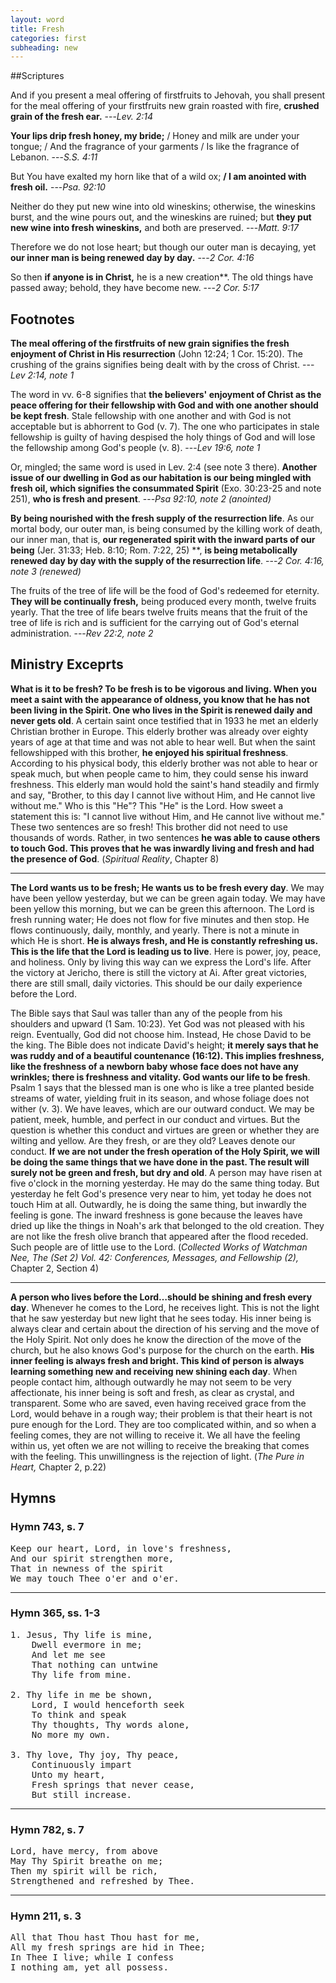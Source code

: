 ```yaml
---
layout: word
title: Fresh
categories: first
subheading: new
---
```


##Scriptures

And if you present a meal offering of firstfruits to Jehovah, you shall present for the meal offering of your firstfruits new grain roasted with fire, **crushed grain of the fresh ear.**
---_Lev. 2:14_

**Your lips drip fresh honey, my bride;** / Honey and milk are under your tongue; / And the fragrance of your garments / Is like the fragrance of Lebanon.
---_S.S. 4:11_

But You have exalted my horn like that of a wild ox; **/ I am anointed with fresh oil.**
---_Psa. 92:10_

Neither do they put new wine into old wineskins; otherwise, the wineskins burst, and the wine pours out, and the wineskins are ruined; but **they put new wine into fresh wineskins,** and both are preserved.
---_Matt. 9:17_

Therefore we do not lose heart; but though our outer man is decaying, yet **our inner man is being renewed day by day.**
---_2 Cor. 4:16_

So then **if anyone is in Christ,** he is a new creation**. The old things have passed away; behold, they have become new.
---_2 Cor. 5:17_

## Footnotes

**The meal offering of the firstfruits of new grain signifies the fresh enjoyment of Christ in His resurrection** (John 12:24; 1 Cor. 15:20). The crushing of the grains signifies being dealt with by the cross of Christ.
---_Lev 2:14, note 1_

The word in vv. 6-8 signifies that **the believers' enjoyment of Christ as the peace offering for their fellowship with God and with one another should be kept fresh**. Stale fellowship with one another and with God is not acceptable but is abhorrent to God (v. 7). The one who participates in stale fellowship is guilty of having despised the holy things of God and will lose the fellowship among God's people (v. 8).
---_Lev 19:6, note 1_

Or, mingled; the same word is used in Lev. 2:4 (see note 3 there). **Another issue of our dwelling in God as our habitation is our being mingled with fresh oil, which signifies the consummated Spirit** (Exo. 30:23-25 and note 251), **who is fresh and present**.
---_Psa 92:10, note 2 (anointed)_

**By being nourished with the fresh supply of the resurrection life**. As our mortal body, our outer man, is being consumed by the killing work of death, our inner man, that is, **our regenerated spirit with the inward parts of our being** (Jer. 31:33; Heb. 8:10; Rom. 7:22, 25) **, **is being metabolically renewed day by day with the supply of the resurrection life**.
---_2 Cor. 4:16, note 3 (renewed)_

The fruits of the tree of life will be the food of God's redeemed for eternity. **They will be continually fresh,** being produced every month, twelve fruits yearly. That the tree of life bears twelve fruits means that the fruit of the tree of life is rich and is sufficient for the carrying out of God's eternal administration.
---_Rev 22:2, note 2_

## Ministry Exceprts

**What is it to be fresh? To be fresh is to be vigorous and living. When you meet a saint with the appearance of oldness, you know that he has not been living in the Spirit. One who lives in the Spirit is renewed daily and never gets old**. A certain saint once testified that in 1933 he met an elderly Christian brother in Europe. This elderly brother was already over eighty years of age at that time and was not able to hear well. But when the saint fellowshipped with this brother, **he enjoyed his spiritual freshness**. According to his physical body, this elderly brother was not able to hear or speak much, but when people came to him, they could sense his inward freshness. This elderly man would hold the saint's hand steadily and firmly and say, "Brother, to this day I cannot live without Him, and He cannot live without me." Who is this "He"? This "He" is the Lord. How sweet a statement this is: "I cannot live without Him, and He cannot live without me." These two sentences are so fresh! This brother did not need to use thousands of words. Rather, in two sentences **he was able to cause others to touch God. This proves that he was inwardly living and fresh and had the presence of God**. (_Spiritual Reality_, Chapter 8)

---

**The Lord wants us to be fresh; He wants us to be fresh every day**. We may have been yellow yesterday, but we can be green again today. We may have been yellow this morning, but we can be green this afternoon. The Lord is fresh running water; He does not flow for five minutes and then stop. He flows continuously, daily, monthly, and yearly. There is not a minute in which He is short. **He is always fresh, and He is constantly refreshing us. This is the life that the Lord is leading us to live**. Here is power, joy, peace, and holiness. Only by living this way can we express the Lord's life. After the victory at Jericho, there is still the victory at Ai. After great victories, there are still small, daily victories. This should be our daily experience before the Lord.

The Bible says that Saul was taller than any of the people from his shoulders and upward (1 Sam. 10:23). Yet God was not pleased with his reign. Eventually, God did not choose him. Instead, He chose David to be the king. The Bible does not indicate David's height; **it merely says that he was ruddy and of a beautiful countenance (16:12). This implies freshness, like the freshness of a newborn baby whose face does not have any wrinkles; there is freshness and vitality. God wants our life to be fresh**. Psalm 1 says that the blessed man is one who is like a tree planted beside streams of water, yielding fruit in its season, and whose foliage does not wither (v. 3). We have leaves, which are our outward conduct. We may be patient, meek, humble, and perfect in our conduct and virtues. But the question is whether this conduct and virtues are green or whether they are wilting and yellow. Are they fresh, or are they old? Leaves denote our conduct. **If we are not under the fresh operation of the Holy Spirit, we will be doing the same things that we have done in the past. The result will surely not be green and fresh, but dry and old**. A person may have risen at five o'clock in the morning yesterday. He may do the same thing today. But yesterday he felt God's presence very near to him, yet today he does not touch Him at all. Outwardly, he is doing the same thing, but inwardly the feeling is gone. The inward freshness is gone because the leaves have dried up like the things in Noah's ark that belonged to the old creation. They are not like the fresh olive branch that appeared after the flood receded. Such people are of little use to the Lord. (_Collected Works of Watchman Nee, The (Set 2) Vol. 42: Conferences, Messages, and Fellowship (2),_ Chapter 2, Section 4)

---

**A person who lives before the Lord…should be shining and fresh every day**. Whenever he comes to the Lord, he receives light. This is not the light that he saw yesterday but new light that he sees today. His inner being is always clear and certain about the direction of his serving and the move of the Holy Spirit. Not only does he know the direction of the move of the church, but he also knows God's purpose for the church on the earth. **His inner feeling is always fresh and bright. This kind of person is always learning something new and receiving new shining each day**. When people contact him, although outwardly he may not seem to be very affectionate, his inner being is soft and fresh, as clear as crystal, and transparent. Some who are saved, even having received grace from the Lord, would behave in a rough way; their problem is that their heart is not pure enough for the Lord. They are too complicated within, and so when a feeling comes, they are not willing to receive it. We all have the feeling within us, yet often we are not willing to receive the breaking that comes with the feeling. This unwillingness is the rejection of light. (_The Pure in Heart,_ Chapter 2, p.22)

## Hymns

### Hymn 743, s. 7

<pre>
Keep our heart, Lord, in love's freshness,
And our spirit strengthen more,
That in newness of the spirit
We may touch Thee o'er and o'er.
</pre>

---

### Hymn 365, ss. 1-3

<pre>
1. Jesus, Thy life is mine,
    Dwell evermore in me;
    And let me see
    That nothing can untwine
    Thy life from mine.

2. Thy life in me be shown,
    Lord, I would henceforth seek
    To think and speak
    Thy thoughts, Thy words alone,
    No more my own.

3. Thy love, Thy joy, Thy peace,
    Continuously impart
    Unto my heart,
    Fresh springs that never cease,
    But still increase.
</pre>

---

### Hymn 782, s. 7

<pre>
Lord, have mercy, from above
May Thy Spirit breathe on me;
Then my spirit will be rich,
Strengthened and refreshed by Thee.
</pre>

---

### Hymn 211, s. 3

<pre>
All that Thou hast Thou hast for me,
All my fresh springs are hid in Thee;
In Thee I live; while I confess
I nothing am, yet all possess.
</pre>

